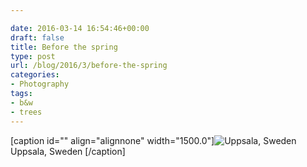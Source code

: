 ```yaml
---

date: 2016-03-14 16:54:46+00:00
draft: false
title: Before the spring
type: post
url: /blog/2016/3/before-the-spring
categories:
- Photography
tags:
- b&w
- trees
---
```


[caption id="" align="alignnone" width="1500.0"]![ Uppsala, Sweden ](/images/2016-03-14-20163before-the-spring/image-asset.jpeg)
 Uppsala, Sweden [/caption]
